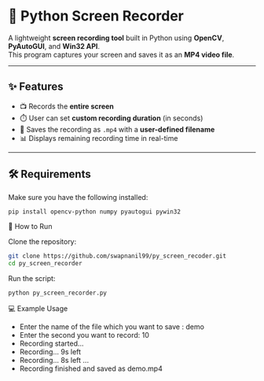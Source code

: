 # 🎥 Python Screen Recorder

A lightweight **screen recording tool** built in Python using **OpenCV**, **PyAutoGUI**, and **Win32 API**.  
This program captures your screen and saves it as an **MP4 video file**.

---

## ✨ Features
- 📺 Records the **entire screen**  
- ⏱️ User can set **custom recording duration** (in seconds)  
- 💾 Saves the recording as `.mp4` with a **user-defined filename**  
- 📊 Displays remaining recording time in real-time  

---

## 🛠️ Requirements
Make sure you have the following installed:

```bash
pip install opencv-python numpy pyautogui pywin32
```
🚀 How to Run

Clone the repository:
```bash
git clone https://github.com/swapnanil99/py_screen_recoder.git
cd py_screen_recorder
```
Run the script:
```bash
python py_screen_recorder.py
```
💻 Example Usage
- Enter the name of the file which you want to save : demo
- Enter the second you want to record: 10
- Recording started...
- Recording... 9s left
- Recording... 8s left
...
- Recording finished and saved as demo.mp4
